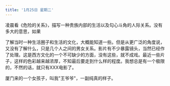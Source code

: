 ```yaml
---
title: '1月25日 星期二'
---
```

凌晨看《危险的关系》，描写一种贵族内部的生活以及勾心斗角的人际关系。没有多大的意思，如果

了解当时一种生活圈子和生活的文化，大概能知道一些。但是从更广泛的角度说，又没有了解什么，只是几个人之间的男女关系。影片有不少暴露镜头，当然已经作了处理。这是西方文化的一个不可缺少的方面，没有这些，就不成戏。最近一些片子，这样的色彩越来越浓厚，不知最后要走到什么样的程度。我想总是有一个极限的，不然的话，就只有XXX电影了。

厦门来的一个女孩子，叫我"王爷爷"，一副纯真的样子。